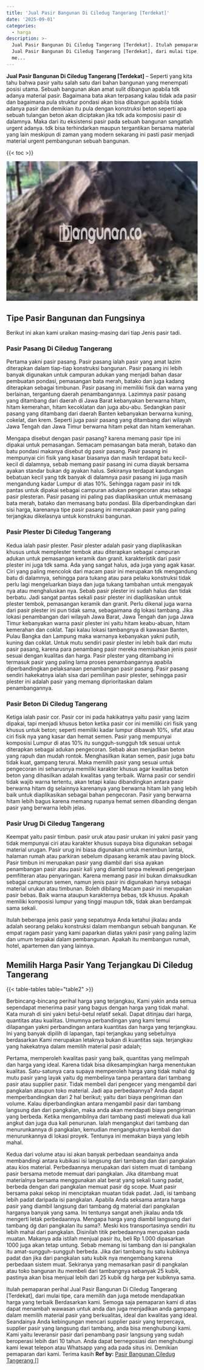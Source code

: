 ```yaml
---
title: 'Jual Pasir Bangunan Di Ciledug Tangerang [Terdekat]'
date: '2025-09-01'
categories:
  - harga
description: >-
  Jual Pasir Bangunan Di Ciledug Tangerang [Terdekat]. Itulah pemaparan perihal
  Jual Pasir Bangunan Di Ciledug Tangerang [Terdekat], dari mulai tipe, cara
  me...
---
```


**Jual Pasir Bangunan Di Ciledug Tangerang \[Terdekat\]** – Seperti yang kita tahu bahwa pasir yaitu salah satu dari bahan bangunan yang menempati posisi utama. Sebuah bangunan akan amat sulit dibangun apabila tdk adanya material pasir. Bagaimana bata akan terpasang kalau tidak ada pasir dan bagaimana pula struktur pondasi akan bisa dibangun apabila tidak adanya pasir dan demikian itu pula dengan konstruksi beton seperti apa sebuah tulangan beton akan diciptakan jika tdk ada komposisi pasir di dalamnya. Maka dari itu eksistensi pasir pada sebuah bangunan sangatlah urgent adanya. tdk bisa terhindarkan maupun tergantikan bersama material yang lain meskipun di zaman yang modern sekarang ini pasti pasir menjadi material urgent pembangunan sebuah bangunan.

{{< toc >}}

![Jual Pasir Bangunan Di Ciledug Tangerang [Terdekat]](/images/jual-pasir-bangunan-71.png)

## Tipe Pasir Bangunan dan Fungsinya

Berikut ini akan kami uraikan masing-masing dari tiap Jenis pasir tadi.

### Pasir Pasang Di Ciledug Tangerang

Pertama yakni pasir pasang. Pasir pasang ialah pasir yang amat lazim diterapkan dalam tiap-tiap konstruksi bangunan. Pasir pasang ini lebih banyak digunakan untuk campuran adukan yang menjadi bahan dasar pembuatan pondasi, pemasangan bata merah, batako dan juga kadang diterapkan sebagai timbunan. Pasir pasang ini memiliki fisik dan warna yang berlainan, tergantung daerah penambangannya. Lazimnya pasir pasang yang ditambang dari daerah di Jawa Barat kebanyakan berwarna hitam, hitam kemerahan, hitam kecoklatan dan juga abu-abu. Sedangkan pasir pasang yang ditambang dari daerah Banten kebanyakan berwarna kuning, cokelat, dan krem. Seperti juga pasir pasang yang ditambang dari wilayah Jawa Tengah dan Jawa Timur berwarna hitam pekat dan hitam kemerahan.

Mengapa disebut dengan pasir pasang? karena memang pasir tipe ini dipakai untuk pemasangan. Semacam pemasangan bata merah, batako dan batu pondasi makanya disebut dg pasir pasang. Pasir pasang ini mempunyai ciri fisik yang kasar biasanya dan masih terdapat batu kecil-kecil di dalamnya, sebab memang pasir pasang ini cuma diayak bersama ayakan standar bukan dg ayakan halus. Sekiranya terdapat kandungan bebatuan kecil yang tdk banyak di dalamnya pasir pasang ini juga masih mengandung kadar Lumpur di atas 10%. Sehingga ragam pasir ini tdk pantas untuk dipakai sebagai campuran adukan pengecoran atau sebagai pasir plesteran. Pasir pasang ini paling pas diaplikasikan untuk memasang bata merah, batako dan memasang batu pondasi. Bila diperbandingkan dari sisi harga, karenanya tipe pasir pasang ini merupakan pasir yang paling terjangkau dikelasnya untuk konstruksi bangunan.

### Pasir Plester Di Ciledug Tangerang

Kedua ialah pasir plester. Pasir plester adalah pasir yang diaplikasikan khusus untuk memplester tembok atau diterapkan sebagai campuran adukan untuk pemasangan keramik dan granit. karakteristik dari pasir plester ini juga tdk sama. Ada yang sangat halus, ada juga yang agak kasar. Ciri yang paling mencolok dari macam pasir ini merupakan tdk mengandung batu di dalamnya, sehingga para tukang atau para pelaku konstruksi tidak perlu lagi mengeluarkan biaya dan juga tukang tambahan untuk mengayak nya atau menghaluskan nya. Sebab pasir plester ini sudah halus dan tidak berbatu. Jadi sangat pantas sekali pasir plester ini diaplikasikan untuk plester tembok, pemasangan keramik dan granit. Perlu dikenal juga warna dari pasir plester ini pun tidak sama, sebagaimana dg lokasi tambang. Jika lokasi penambangan dari wilayah Jawa Barat, Jawa Tengah dan juga Jawa Timur kebanyakan warna pasir plester ini yaitu hitam keabu-abuan, hitam kemerahan dan coklat. Tapi kalau lokasi tambangnya di kawasan Banten, Pulau Bangka dan Lampung maka warnanya kebanyakan yakni putih, kuning dan coklat. Untuk mutu sendiri pasir plester ini lebih baik dari mutu pasir pasang, karena para penambang pasir mereka memisahkan jenis pasir sesuai dengan kualitas dan harga. Pasir plester yang ditambang ini termasuk pasir yang paling lama proses penambangannya apabila diperbandingkan pelaksanaan penambangan pasir pasang. Pasir pasang sendiri hakekatnya ialah sisa dari pemilihan pasir plester, sehingga pasir plester ini adalah pasir yang memang diprioritaskan dalam penambangannya.

### Pasir Beton Di Ciledug Tangerang

Ketiga ialah pasir cor. Pasir cor ini pada hakikatnya yaitu pasir yang lazim dipakai, tapi menjadi khusus beton ketika pasir cor ini memiliki ciri fisik yang khusus untuk beton; seperti memiliki kadar lumpur dibawah 10%, sifat atau ciri fisik nya yang kasar dan hemat semen. Pasir yang mempunyai komposisi Lumpur di atas 10% itu sungguh-sungguh tdk sesuai untuk diterapkan sebagai adukan pengecoran. Sebab akan menjadikan beton yang rapuh dan mudah rontok. Menghasilkan ikatan semen, pasir juga batu tidak kuat, gampang terurai. Maka memilih pasir yang sesuai untuk pengecoran ini seharusnya memiliki karakter khusus agar kwalitas beton beton yang dihasilkan adalah kwalitas yang terbaik. Warna pasir cor sendiri tidak wajib warna tertentu, akan tetapi kalau dibandingkan antara pasir berwarna hitam dg selainnya karenanya yang berwarna hitam lah yang lebih baik untuk diaplikasikan sebagai bahan pengecoran. Pasir yang berwarna hitam lebih bagus karena memang rupanya hemat semen dibanding dengan pasir yang berwarna lebih jelas.

### Pasir Urug Di Ciledug Tangerang

Keempat yaitu pasir timbun. pasir uruk atau pasir urukan ini yakni pasir yang tidak mempunyai ciri atau karakter khusus supaya bisa digunakan sebagai material urugan. Pasir urug ini biasa digunakan untuk menimbun lantai, halaman rumah atau parkiran sebelum dipasang keramik atau paving block. Pasir timbun ini merupakan pasir yang diambil dari sisa ayakan penambangan pasir atau pasir kali yang diambil tanpa melewati pengerjaan pemfilteran atau penyaringan. Karena memang pasir ini bukan dimaksudkan sebagai campuran semen, namun jenis pasir ini digunakan hanya sebagai material urukan atau timbunan. Boleh dibilang Macam pasir ini merupakan pasir bebas. Baik warna ataupun karakternya bebas, tdk khusus. Apakah memiliki komposisi lumpur yang tinggi maupun tdk, tidak akan berdampak sama sekali.

Itulah beberapa jenis pasir yang sepatutnya Anda ketahui jikalau anda adalah seorang pelaku konstruksi dalam membangun sebuah bangunan. Ke empat ragam pasir yang kami paparkan diatas yakni pasir yang paling lazim dan umum terpakai dalam pembangunan. Apakah itu membangun rumah, hotel, apartemen dan yang lainnya.

## Memilih Harga Pasir Yang Terjangkau Di Ciledug Tangerang

{{< table-tables table="table2" >}}

Berbincang-bincang perihal harga yang terjangkau, Kami yakin anda semua sependapat menerima pasir yang bagus dengan harga yang tidak mahal. Kata murah di sini yakni betul-betul relatif sekali. Dapat ditinjau dari harga, quantitas atau kualitas. Umumnya perbandingan yang kami temui dilapangan yakni perbandingan antara kuantitas dan harga yang terjangkau. Ini yang banyak dipilih di lapangan, tapi terjangkau yang sebetulnya berdasarkan Kami merupakan letaknya bukan di kuantitas saja. terjangkau yang hakekatnya dalam memilih material pasir adalah;

Pertama, memperoleh kwalitas pasir yang baik, quantitas yang melimpah dan harga yang ideal. Karena tidak bisa dikesampingkan harga menentukan kualitas. Satu-satunya cara supaya memperoleh harga yang tidak mahal dg mutu pasir yang layak yaitu dg membelinya tanpa perantara dari tambang pasir atau supplier pasir. Tidak membeli dari pengecer yang mengambil dari pangkalan ataupun toko material. Jadi apa perbedaannya? Anda dapat memperbandingkan dari 2 hal berikut; yaitu dari biaya pengiriman dan volume. Kalau diperbandingkan antara mengambil pasir dari tambang langsung dan dari pangkalan, maka anda akan mendapati biaya pengiriman yang berbeda. Ketika mengambilnya dari tambang pasti melewati dua kali angkut dan juga dua kali penurunan. Ialah mengangkut dari tambang dan menurunkannya di pangkalan, kemudian mengangkutnya kembali dan menurunkannya di lokasi proyek. Tentunya ini memakan biaya yang lebih mahal.

Kedua dari volume atau isi akan banyak perbedaan seandainya anda membandingi antara kubikasi isi langsung dari tambang dan dari pangkalan atau kios material. Perbedaannya merupakan dari sistem muat di tambang pasir bersama metode memuat dari pangkalan. Jika ditambang muat materialnya bersama menggunakan alat berat yang sekali tuang padat, berbeda dengan dari pangkalan memuat pasir dg scope. Muat pasir bersama pakai sekop ini menciptakan muatan tidak padat. Jadi, isi tambang lebih padat daripada isi pangkalan. Apabila Anda seksama antara harga pasir yang diambil langsung dari tambang dg material dari pangkalan harganya banyak yang sama. Ini tentunya sangat aneh jikalau anda tdk mengerti letak perbedaannya. Mengapa harga yang diambil langsung dari tambang dg dari pangkalan itu sama?. Meski kos transportasinya sendiri itu lebih mahal dari pangkalan. Disinilah titik perbedaannya merupakan pada muatan. Makanya ada istilah menjual pasir itu, beli Rp 1.000 dipasarkan 1000 juga akan tetap untung. Sebab memang isi tambang dan isi pangkalan itu amat-sungguh-sungguh berbeda. Jika dari tambang itu satu kubiknya padat dan jika dari pangkalan satu kubik nya mengembang karena perbedaan sistem muat. Sekiranya yang memasarkan pasir di pangkalan atau toko bangunan itu membeli dari tambangnya sebanyak 25 kubik, pastinya akan bisa menjual lebih dari 25 kubik dg harga per kubiknya sama.

Itulah pemaparan perihal Jual Pasir Bangunan Di Ciledug Tangerang \[Terdekat\], dari mulai tipe, cara memilih dan juga metode mendapatkan harga yang terbaik Berdasarkan kami. Semoga saja pemaparan kami di atas dapat menambah wawasan untuk anda dan juga menjadikan anda gampang dalam memilih material pasir yang berkualitas, ideal dan kwalitas yang ideal. Seandainya Anda kebingungan mencari supplier pasir yang terpercaya, supplier pasir yang langsung dari tambang, anda bisa menghubungi kami. Kami yaitu leveransir pasir dari penambang pasir langsung yang sudah beroperasi lebih dari 10 tahun. Anda dapat bernegosiasi dan menghubungi kami lewat telepon atau Whatsapp yang ada pada situs ini. Demikian pemaparan dari kami. Terima kasih
**Ref by:** [Pasir Bangunan Ciledug Tangerang []](https://id.wikipedia.org/wiki/Pasir)
